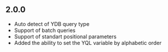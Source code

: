 ## 2.0.0 ##

* Auto detect of YDB query type
* Support of batch queries
* Support of standart positional parameters
* Added the ability to set the YQL variable by alphabetic order

